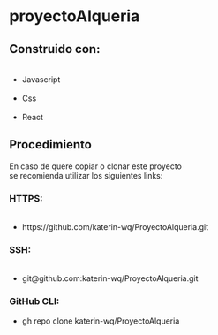 # proyectoAlqueria

<h2>Construido con:</h2>
<ul>    
    <li>Javascript</li>    
    <li>Css</li>   
    <li>React</li>
</ul>
<h2>Procedimiento</h2>
<p>En caso de quere copiar o clonar este proyecto se recomienda utilizar los siguientes links:</p>
<h3>HTTPS:</h3>
<ul>
    <li>https://github.com/katerin-wq/ProyectoAlqueria.git</li>
</ul>
<h3>SSH:</h3>
<ul>    
    <li>git@github.com:katerin-wq/ProyectoAlqueria.git</li>
</ul>
<h3>GitHub CLI:</h3>
<ul> 
    <li>gh repo clone katerin-wq/ProyectoAlqueria</li>
</ul>
